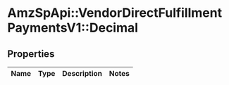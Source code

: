 # AmzSpApi::VendorDirectFulfillmentPaymentsV1::Decimal

## Properties
Name | Type | Description | Notes
------------ | ------------- | ------------- | -------------


